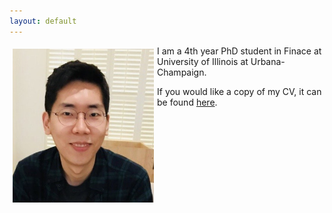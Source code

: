 ```yaml
---
layout: default
---
```

<img style="width=209px;height=375px;float:left;padding:5px;"
src="/images/photo2.png" alt="" width="226" height="246">

I am a 4th year PhD student in Finace at University of Illinois at Urbana-Champaign.

If you would like a copy of my CV, it can be found [here](/Jaejin_CV.pdf).
